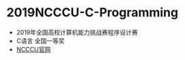 # 2019NCCCU-C-Programming
- 2019年全国高校计算机能力挑战赛程序设计赛
- C语言 全国一等奖
- [NCCCU官网](http://www.ncccu.org.cn/)
